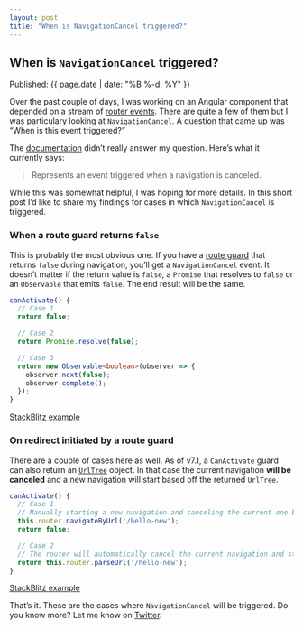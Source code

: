 ```yaml
---
layout: post
title: "When is NavigationCancel triggered?"
---
```


## When is `NavigationCancel` triggered?

<p>Published: <time pubdate="">{{ page.date | date: "%B %-d, %Y" }}</time></p>

Over the past couple of days, I was working on an Angular component that depended on a stream of [router events](https://angular.io/api/router/RouterEvent). There are quite a few of them but I was particulary looking at `NavigationCancel`. A question that came up was “When is this event triggered?”

The [documentation](https://angular.io/api/router/NavigationCancel) didn’t really answer my question. Here’s what it currently says:

> Represents an event triggered when a navigation is canceled.

While this was somewhat helpful, I was hoping for more details. In this short post I’d like to share my findings for cases in which `NavigationCancel` is triggered.

### When a route guard returns `false`

This is probably the most obvious one. If you have a [route guard](https://angular.io/guide/router#milestone-5-route-guards) that returns `false` during navigation, you’ll get a `NavigationCancel` event. It doesn’t matter if the return value is `false`, a `Promise` that resolves to `false` or an `Observable` that emits `false`. The end result will be the same.

```ts
canActivate() {
  // Case 1
  return false;

  // Case 2
  return Promise.resolve(false);

  // Case 3
  return new Observable<boolean>(observer => {
    observer.next(false);
    observer.complete();
  });
}
```

[StackBlitz example](https://stackblitz.com/edit/angular-zysw4m)

### On redirect initiated by a route guard

There are a couple of cases here as well. As of v7.1, a `CanActivate` guard can also return an [`UrlTree`](https://angular.io/api/router/UrlTree) object. In that case the current navigation **will be canceled** and a new navigation will start based off the returned `UrlTree`.

```ts
canActivate() {
  // Case 1
  // Manually starting a new navigation and canceling the current one by returning `false`
  this.router.navigateByUrl('/hello-new');
  return false;

  // Case 2
  // The router will automatically cancel the current navigation and start a new one 
  return this.router.parseUrl('/hello-new');
}
```

[StackBlitz example](https://stackblitz.com/edit/angular-7a4pty)

That’s it. These are the cases where `NavigationCancel` will be triggered. Do you know more? Let me know on [Twitter](https://twitter.com/dzhavatushev).
